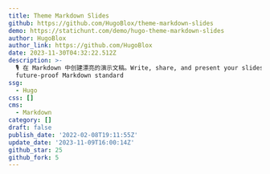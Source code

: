 ```yaml
---
title: Theme Markdown Slides
github: https://github.com/HugoBlox/theme-markdown-slides
demo: https://statichunt.com/demo/hugo-theme-markdown-slides
author: HugoBlox
author_link: https://github.com/HugoBlox
date: 2023-11-30T04:32:22.512Z
description: >-
  🎙 在 Markdown 中创建漂亮的演示文稿。Write, share, and present your slides using the open,
  future-proof Markdown standard
ssg:
  - Hugo
css: []
cms:
  - Markdown
category: []
draft: false
publish_date: '2022-02-08T19:11:55Z'
update_date: '2023-11-09T16:00:14Z'
github_star: 25
github_fork: 5
---
```

